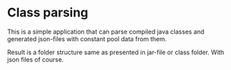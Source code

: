 # Class parsing

This is a simple application that can parse compiled java classes and generated json-files with constant pool data from them.

Result is a folder structure same as presented in jar-file or class folder. With json files of course.